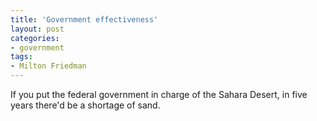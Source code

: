```yaml
---
title: 'Government effectiveness'
layout: post
categories:
- government
tags:
- Milton Friedman
---
```


If you put the federal government in charge of the Sahara Desert, in five years there'd be a shortage of sand.